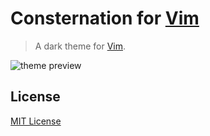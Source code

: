 # Consternation for [Vim](http:://vim.org)

> A dark theme for [Vim](http:://vim.org).

![theme preview](https://haze.cool/static/consternation_preview.png)

## License

[MIT License](./LICENSE)
